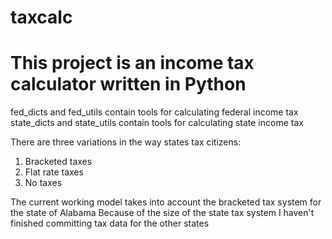 # taxcalc
# This project is an income tax calculator written in Python

fed_dicts and fed_utils contain tools for calculating federal income tax
state_dicts and state_utils contain tools for calculating state income tax

There are three variations in the way states tax citizens:
1) Bracketed taxes
2) Flat rate taxes
3) No taxes

The current working model takes into account the bracketed tax system for the state of Alabama
Because of the size of the state tax system I haven't finished committing tax data for the other states
